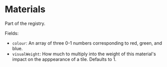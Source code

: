 # Materials

Part of the registry.

Fields:
- `colour`: An array of three 0-1 numbers corresponding to red, green, and blue.
- `visualWeight`: How much to multiply into the weight of this material's impact on the apppearance of a tile. Defaults to 1.
